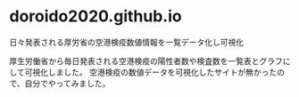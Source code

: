# doroido2020.github.io
日々発表される厚労省の空港検疫数値情報を一覧データ化し可視化

厚生労働省から毎日発表される空港検疫の陽性者数や検査数を一覧表とグラフにして可視化しました。
空港検疫の数値データを可視化したサイトが無かったので、自分でやってみました。
